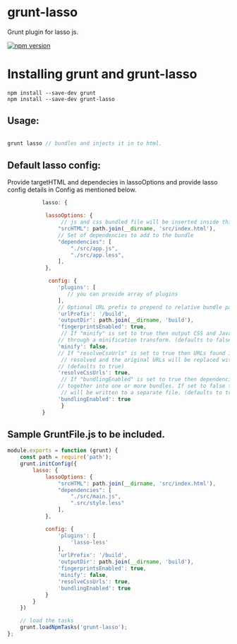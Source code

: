 # grunt-lasso

Grunt plugin for lasso js.

[![npm version](https://badge.fury.io/js/grunt-lasso.svg)](https://badge.fury.io/js/grunt-lasso)


# Installing grunt and grunt-lasso 

```shell
npm install --save-dev grunt
npm install --save-dev grunt-lasso
```

## Usage:

```javascript

grunt lasso // bundles and injects it in to html.

```

## Default lasso config:

Provide targetHTML and dependecies in lassoOptions and provide lasso config details in Config as mentioned below.

```javascript
           lasso: {

            lassoOptions: {
                 // js and css bundled file will be inserted inside this html
                "srcHTML": path.join(__dirname, 'src/index.html'),
                // Set of dependencies to add to the bundle
                "dependencies": [
                    "./src/app.js",
                    "./src/app.less",
                ],
            },

             config: {
                'plugins': [
                   // you can provide array of plugins
                ],
                // Optional URL prefix to prepend to relative bundle paths like http://mycdn/build
                'urlPrefix': '/build',
                'outputDir': path.join(__dirname, 'build'),
                'fingerprintsEnabled': true,
                 // If "minify" is set to true then output CSS and JavaScript will run
                // through a minification transform. (defaults to false)
                'minify': false,
                // If "resolveCssUrls" is set to true then URLs found in CSS files will be
                 // resolved and the original URLs will be replaced with the resolved URLs.
                // (defaults to true)
                'resolveCssUrls': true,
                 // If "bundlingEnabled" is set to true then dependencies will be concatenated
                // together into one or more bundles. If set to false then each dependency
                 // will be written to a separate file. (defaults to true)
                'bundlingEnabled': true
                 }
           }
```

## Sample GruntFile.js to be included.

```javascript
module.exports = function (grunt) {
    const path = require('path');
    grunt.initConfig({
        lasso: {
            lassoOptions: {
                "srcHTML": path.join(__dirname, 'src/index.html'),
                "dependencies": [
                    "./src/main.js",
                    ".src/style.less"
                ],
            },

            config: {
                'plugins': [
                    'lasso-less'
                ],
                'urlPrefix': '/build',
                'outputDir': path.join(__dirname, 'build'),
                'fingerprintsEnabled': true,
                'minify': false,
                'resolveCssUrls': true,
                'bundlingEnabled': true
            }
        }
    })

    // load the tasks
    grunt.loadNpmTasks('grunt-lasso');
};

```